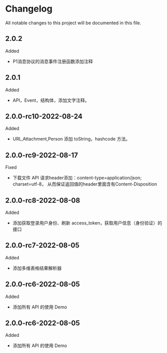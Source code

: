 # Changelog

All notable changes to this project will be documented in this file.

## 2.0.2
Added
- P1消息协议的消息事件注册函数添加注释

## 2.0.1
Added

- API，Event，结构体，添加文字注释。

## 2.0.0-rc10-2022-08-24

Added

- URL,Attachment,Person 添加 toString，hashcode 方法。

## 2.0.0-rc9-2022-08-17

Fixed

- 下载文件 API 请求header添加：content-type=application/json; charset=utf-8，
  从而保证返回值的header里面含有Content-Disposition

## 2.0.0-rc8-2022-08-08

Added

- 添加获取登录用户身份、刷新 access_token，获取用户信息（身份验证）的接口

## 2.0.0-rc7-2022-08-05

Added

- 添加多维表格结果解析器

## 2.0.0-rc6-2022-08-05

Added

- 添加所有 API 的使用 Demo

## 2.0.0-rc6-2022-08-05

Added

- 添加所有 API 的使用 Demo